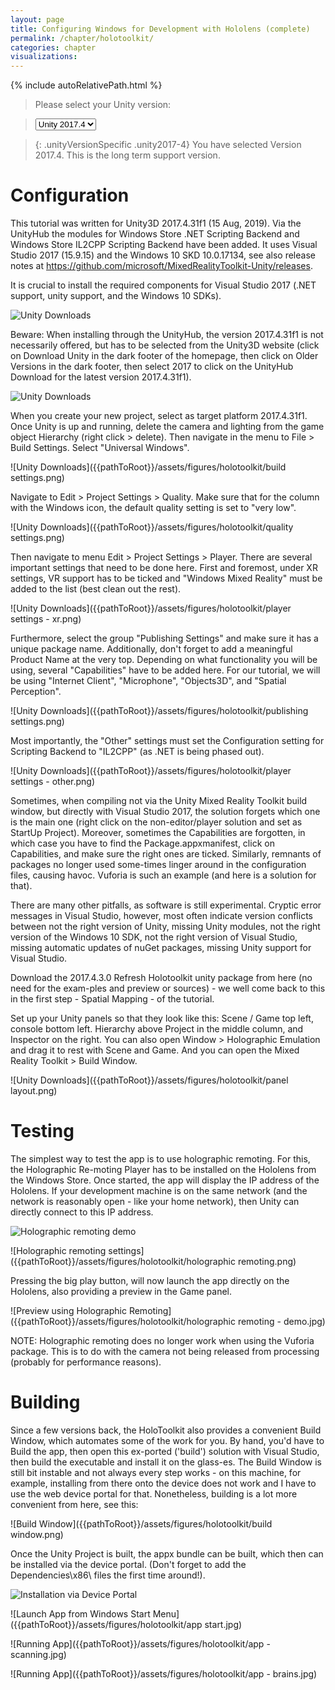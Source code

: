 ```yaml
---
layout: page
title: Configuring Windows for Development with Hololens (complete)
permalink: /chapter/holotoolkit/
categories: chapter
visualizations:
---
```


{% include autoRelativePath.html %}

<script src="https://ajax.googleapis.com/ajax/libs/jquery/3.3.1/jquery.min.js"></script>
<script>
    // script for exchanging version-specific content.
    $(document).ready(function () {
        $('.unityVersionSpecific').hide();
        $('.unity2017-4').show();
        $('#versionSelectorUnity').change(function () {
            $('.unityVersionSpecific').hide();
            $('.'+$(this).val()).show();
    })
});
</script>

> Please select your Unity version:

> <select id="versionSelectorUnity">
>   <option value="unity2017-4">Unity 2017.4</option>
> </select>

> {: .unityVersionSpecific .unity2017-4}
You have selected Version 2017.4.
This is the long term support version.

# Configuration

This tutorial was written for Unity3D 2017.4.31f1 (15 Aug, 2019). Via the UnityHub the modules for Windows Store .NET Scripting Backend and Windows Store IL2CPP Scripting Backend have been added. It uses Visual Studio 2017 (15.9.15) and the Windows 10 SKD 10.0.17134, see also release notes at https://github.com/microsoft/MixedRealityToolkit-Unity/releases. 

It is crucial to install the required components for Visual Studio 2017 (.NET support, unity support, and the Windows 10 SDKs).

![Unity Downloads]({{pathToRoot}}/assets/figures/holotoolkit/visualstudio-windows10sdks.png)

Beware: When installing through the UnityHub, the version 2017.4.31f1 is not necessarily offered, but has to be selected from the Unity3D website (click on Download Unity in the dark footer of the homepage, then click on Older Versions in the dark footer, then select 2017 to click on the UnityHub Download for the latest version 2017.4.31f1).

![Unity Downloads]({{pathToRoot}}/assets/figures/holotoolkit/unity3dwebsite2017431f1.png)

When you create your new project, select as target platform 2017.4.31f1. Once Unity is up and running, delete the camera and lighting from the game object Hierarchy (right click > delete). Then navigate in the menu to File > Build Settings. Select "Universal Windows".

![Unity Downloads]({{pathToRoot}}/assets/figures/holotoolkit/build settings.png)

Navigate to Edit > Project Settings > Quality. Make sure that for the column with the Windows icon, the default quality setting is set to "very low".

![Unity Downloads]({{pathToRoot}}/assets/figures/holotoolkit/quality settings.png)

Then navigate to menu Edit > Project Settings > Player. There are several important settings that need to be done here. First and foremost, under XR settings, VR support has to be ticked and "Windows Mixed Reality" must be added to the list (best clean out the rest).

![Unity Downloads]({{pathToRoot}}/assets/figures/holotoolkit/player settings - xr.png)

Furthermore, select the group "Publishing Settings" and make sure it has a unique package name. Additionally, don't forget to add a meaningful Product Name at the very top. Depending on what functionality you will be using, several "Capabilities" have to be added here. For our tutorial, we will be using "Internet Client", "Microphone", "Objects3D", and "Spatial Perception".

![Unity Downloads]({{pathToRoot}}/assets/figures/holotoolkit/publishing settings.png)

Most importantly, the "Other" settings must set the Configuration setting for Scripting Backend to "IL2CPP" (as .NET is being phased out).

![Unity Downloads]({{pathToRoot}}/assets/figures/holotoolkit/player settings - other.png)

Sometimes, when compiling not via the Unity Mixed Reality Toolkit build window, but directly with Visual Studio 2017, the solution forgets which one is the main one (right click on the non-editor/player solution and set as StartUp Project). Moreover, sometimes the Capabilities are forgotten, in which case you have to find the Package.appxmanifest, click on Capabilities, and make sure the right ones are ticked. Similarly, remnants of packages no longer used some-times linger around in the configuration files, causing havoc. Vuforia is such an example (and here is a solution for that).

There are many other pitfalls, as software is still experimental. Cryptic error messages in Visual Studio, however, most often indicate version conflicts between not the right version of Unity, missing Unity modules, not the right version of the Windows 10 SDK, not the right version of Visual Studio, missing automatic updates of nuGet packages, missing Unity support for Visual Studio.

Download the 2017.4.3.0 Refresh Holotoolkit unity package from here (no need for the exam-ples and preview or sources) - we well come back to this in the first step - Spatial Mapping - of the tutorial.

Set up your Unity panels so that they look like this: Scene / Game top left, console bottom left. Hierarchy above Project in the middle column, and Inspector on the right. You can also open Window > Holographic Emulation and drag it to rest with Scene and Game. And you can open the Mixed Reality Toolkit > Build Window.

![Unity Downloads]({{pathToRoot}}/assets/figures/holotoolkit/panel layout.png)

# Testing

The simplest way to test the app is to use holographic remoting. For this, the Holographic Re-moting Player has to be installed on the Hololens from the Windows Store. Once started, the app will display the IP address of the Hololens. If your development machine is on the same network (and the network is reasonably open - like your home network), then Unity can directly connect to this IP address.

![Holographic remoting demo]({{pathToRoot}}/assets/figures/holotoolkit/holographic-remoting.jpg)

![Holographic remoting settings]({{pathToRoot}}/assets/figures/holotoolkit/holographic remoting.png)

Pressing the big play button, will now launch the app directly on the Hololens, also providing a preview in the Game panel.

![Preview using Holographic Remoting]({{pathToRoot}}/assets/figures/holotoolkit/holographic remoting - demo.jpg)

NOTE: Holographic remoting does no longer work when using the Vuforia package. This is to do with the camera not being released from processing (probably for performance reasons).

# Building

Since a few versions back, the HoloToolkit also provides a convenient Build Window, which automates some of the work for you. By hand, you'd have to Build the app, then open this ex-ported ('build') solution with Visual Studio, then build the executable and install it on the glass-es. The Build Window is still bit instable and not always every step works - on this machine, for example, installing from there onto the device does not work and I have to use the web device portal for that. Nonetheless, building is a lot more convenient from here, see this:

![Build Window]({{pathToRoot}}/assets/figures/holotoolkit/build window.png)

Once the Unity Project is built, the appx bundle can be built, which then can be installed via the device portal. (Don't forget to add the Dependencies\x86\ files the first time around!).

![Installation via Device Portal]({{pathToRoot}}/assets/figures/holotoolkit/device-portal-install.png)

![Launch App from Windows Start Menu]({{pathToRoot}}/assets/figures/holotoolkit/app start.jpg)

![Running App]({{pathToRoot}}/assets/figures/holotoolkit/app - scanning.jpg)

![Running App]({{pathToRoot}}/assets/figures/holotoolkit/app - brains.jpg)
